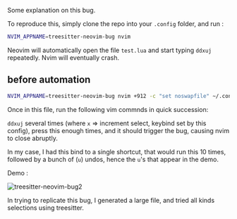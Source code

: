 Some explanation on this bug.

To reproduce this, simply clone the repo into your `.config` folder, and run :

```bash
NVIM_APPNAME=treesitter-neovim-bug nvim
```

Neovim will automatically open the file `test.lua` and start typing `ddxuj` repeatedly. Nvim will eventually crash.

## before automation

```bash
NVIM_APPNAME=treesitter-neovim-bug nvim +912 -c "set noswapfile" ~/.config/treesitter-neovim-bug/test.lua
```

Once in this file, run the following vim commnds in quick succession: 

`ddxuj` several times (where `x` => increment select, keybind set by this config), press this enough times, and it should trigger the bug, causing nvim to close abruptly.

In my case, I had this bind to a single shortcut, that would run this 10 times, followed by a bunch of (`u`) undos, hence the `u`'s that appear in the demo.

Demo :

![treesitter-neovim-bug2](https://github.com/user-attachments/assets/6e04605d-7453-4fb8-8494-bef7bbff8ac4)


In trying to replicate this bug, I generated a large file, and tried all kinds selections using treesitter.
